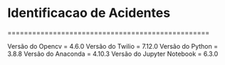 # Identificacao de Acidentes

=================================================

Versão do Opencv = 4.6.0
Versão do Twilio = 7.12.0
Versão do Python = 3.8.8
Versão do Anaconda = 4.10.3
Versão do Jupyter Notebook = 6.3.0
